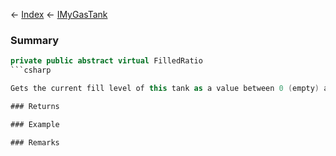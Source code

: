 ← [Index](Api-Index) ← [IMyGasTank](Sandbox.ModAPI.Ingame.IMyGasTank)

### Summary

```csharp
private public abstract virtual FilledRatio
```csharp

Gets the current fill level of this tank as a value between 0 (empty) and 1 (full).

### Returns

### Example

### Remarks

